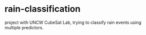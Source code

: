 # rain-classification
project with UNCW CubeSat Lab, trying to classify rain events using multiple predictors.
